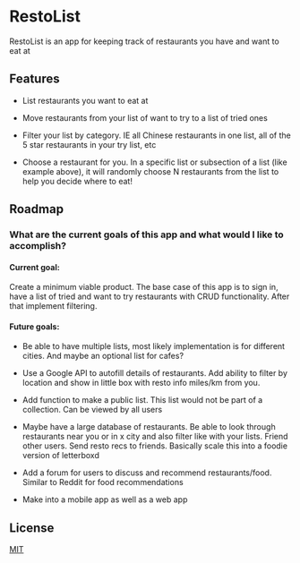 # RestoList

RestoList is an app for keeping track of restaurants you have and want to eat at

## Features

- List restaurants you want to eat at

- Move restaurants from your list of want to try to a list of tried ones

- Filter your list by category. IE all Chinese restaurants in one list, all of the 5 star restaurants in your try list, etc

- Choose a restaurant for you. In a specific list or subsection of a list (like example above), it will randomly choose N restaurants from the list to help you decide where to eat!

<!--

Add all this stuff when app gets more finalized

## Getting Started

How do I use this app?

## Contributing

How can I contribute to this app? -->

## Roadmap

### What are the current goals of this app and what would I like to accomplish?

#### Current goal:

Create a minimum viable product. The base case of this app is to sign in, have a list of tried and want to try restaurants with CRUD functionality. After that implement filtering.

#### Future goals:

- Be able to have multiple lists, most likely implementation is for different cities. And maybe an optional list for cafes?

- Use a Google API to autofill details of restaurants. Add ability to filter by location and show in little box with resto info miles/km from you.

- Add function to make a public list. This list would not be part of a collection. Can be viewed by all users

- Maybe have a large database of restaurants. Be able to look through restaurants near you or in x city and also filter like with your lists. Friend other users. Send resto recs to friends. Basically scale this into a foodie version of letterboxd

- Add a forum for users to discuss and recommend restaurants/food. Similar to Reddit for food recommendations

- Make into a mobile app as well as a web app

## License

[MIT](https://choosealicense.com/licenses/mit/)
